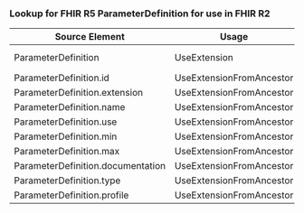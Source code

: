 ### Lookup for FHIR R5 ParameterDefinition for use in FHIR R2

| Source Element | Usage | Target |
| -------------- | ----- | ------ |
| ParameterDefinition | UseExtension | http://hl7.org/fhir/5.0/StructureDefinition/extension-ParameterDefinition |
| ParameterDefinition.id | UseExtensionFromAncestor | - |
| ParameterDefinition.extension | UseExtensionFromAncestor | - |
| ParameterDefinition.name | UseExtensionFromAncestor | - |
| ParameterDefinition.use | UseExtensionFromAncestor | - |
| ParameterDefinition.min | UseExtensionFromAncestor | - |
| ParameterDefinition.max | UseExtensionFromAncestor | - |
| ParameterDefinition.documentation | UseExtensionFromAncestor | - |
| ParameterDefinition.type | UseExtensionFromAncestor | - |
| ParameterDefinition.profile | UseExtensionFromAncestor | - |
